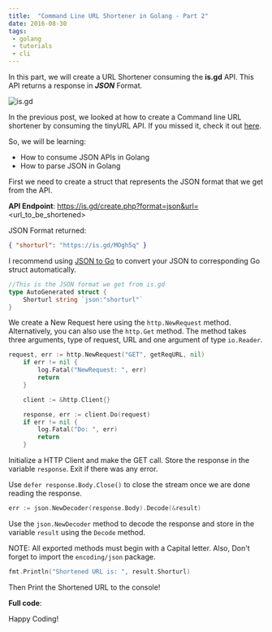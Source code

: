 ```yaml
---
title:  "Command Line URL Shortener in Golang - Part 2"
date: 2016-08-30
tags:
 - golang
 - tutorials
 - cli
---
```


<!-- Excerpt Start -->
In this part, we will create a URL Shortener consuming the **is.gd** API. This API returns a response in _**JSON**_ Format.
<!-- Excerpt End -->

![is.gd](/img/isgd.jpg)

In the previous post, we looked at how to create a Command line URL shortener by consuming the tinyURL API.
If you missed it, check it out [here](/2016/08/26/A-command-line-URL-Shortener-in-Golang.html).

So, we will be learning:

 - How to consume JSON APIs in Golang
 - How to parse JSON in Golang

First we need to create a struct that represents the
JSON format that we get from the API.



**API Endpoint**: https://is.gd/create.php?format=json&url=<url_to_be_shortened>

JSON Format returned:

```json
{ "shorturl": "https://is.gd/MOgh5q" }
```

I recommend using [JSON to Go](https://mholt.github.io/json-to-go/) to convert your JSON to corresponding Go struct automatically.


```go
//This is the JSON format we get from is.gd
type AutoGenerated struct {
	Shorturl string `json:"shorturl"`
}
```
We create a New Request here using the `http.NewRequest` method. Alternatively, you can also use the `http.Get` method.
The method takes three arguments, type of request, URL and one argument of type `io.Reader`.

```go
request, err := http.NewRequest("GET", getReqURL, nil)
	if err != nil {
		log.Fatal("NewRequest: ", err)
		return
	}

	client := &http.Client{}

	response, err := client.Do(request)
	if err != nil {
		log.Fatal("Do: ", err)
		return
	}
```

Initialize a HTTP Client and make the GET call. Store the response in the variable `response`. Exit if there was any error.

Use `defer response.Body.Close()` to close the stream once we are done reading the response.

```go
err := json.NewDecoder(response.Body).Decode(&result)
```

Use the `json.NewDecoder` method to decode the response and store in the variable `result` using the `Decode` method.

NOTE: All exported methods must begin with a Capital letter. Also, Don't forget to import the `encoding/json` package.

```go
fmt.Println("Shortened URL is: ", result.Shorturl)
```
Then Print the Shortened URL to the console!

**Full code**:

<script src="https://gist.github.com/manojkarthick/dd907891fa4b1e1fd9ba2d493c620b0a.js"></script>

Happy Coding!

